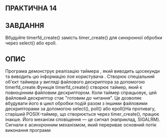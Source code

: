 ## ПРАКТИЧНА 14 



## ЗАВДАННЯ 

Вбудуйте timerfd_create() замість timer_create() для синхронної обробки через select() або epoll.



## ОПИС

Програма демонструє реалізацію таймера , який виводить щосекунди та виводить цю інформацію лоя користувача . Створює спеціальний об'єкт таймера у вигляді файлового дескриптора за допомогою timerfd_create.Функція timerfd_create() створює таймер, який є повноцінним файловим дескриптором. Коли таймер спрацьовує, цей файловий дескриптор стає "готовим до читання". Це дозволяє вбудувати його в цикл обробки подій разом з іншими файловими дескрипторами за допомогою select(), poll() або epoll()На противагу, старіший POSIX-таймер, що створюється через timer_create(), працює інакше. Його механізм сповіщення — це сигнал (наприклад, SIGALRM). Сигнали є асинхронним механізмом, який перериває основний потік виконання програми

